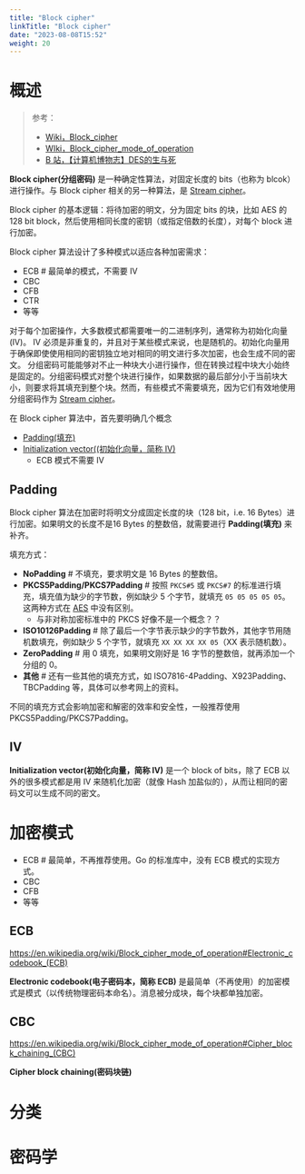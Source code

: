 ```yaml
---
title: "Block cipher"
linkTitle: "Block cipher"
date: "2023-08-08T15:52"
weight: 20
---
```


# 概述

> 参考：
>
> - [Wiki，Block_cipher](https://en.wikipedia.org/wiki/Block_cipher)
> - [WIki，Block_cipher_mode_of_operation](https://en.wikipedia.org/wiki/Block_cipher_mode_of_operation)
> - [B 站，【计算机博物志】DES的生与死](https://www.bilibili.com/video/BV1qW4y1L7tN)

**Block cipher(分组密码)** 是一种确定性算法，对固定长度的 bits（也称为 blcok）进行操作。与 Block cipher 相关的另一种算法，是 [Stream cipher](/docs/7.信息安全/Cryptography/Cipher/Stream%20cipher.md)。

Block cipher 的基本逻辑：将待加密的明文，分为固定 bits 的块，比如 AES 的 128 bit block，然后使用相同长度的密钥（或指定倍数的长度），对每个 block 进行加密。

Block cipher 算法设计了多种模式以适应各种加密需求：

- ECB # 最简单的模式，不需要 IV
- CBC
- CFB
- CTR
- 等等

对于每个加密操作，大多数模式都需要唯一的二进制序列，通常称为初始化向量 (IV)。 IV 必须是非重复的，并且对于某些模式来说，也是随机的。初始化向量用于确保即使使用相同的密钥独立地对相同的明文进行多次加密，也会生成不同的密文。 分组密码可能能够对不止一种块大小进行操作，但在转换过程中块大小始终是固定的。分组密码模式对整个块进行操作，如果数据的最后部分小于当前块大小，则要求将其填充到整个块。然而，有些模式不需要填充，因为它们有效地使用分组密码作为 [Stream cipher](/docs/7.信息安全/Cryptography/Cipher/Stream%20cipher.md)。

在 Block cipher 算法中，首先要明确几个概念

- [Padding(填充)](#padding)
- [Initialization vector((初始化向量，简称 IV)](#iv)
  - ECB 模式不需要 IV

## Padding

Block cipher 算法在加密时将明文分成固定长度的块（128 bit，i.e. 16 Bytes）进行加密。如果明文的长度不是16 Bytes 的整数倍，就需要进行 **Padding(填充)** 来补齐。

填充方式：

- **NoPadding** # 不填充，要求明文是 16 Bytes 的整数倍。
- **PKCS5Padding/PKCS7Padding** # 按照 `PKCS#5` 或 `PKCS#7` 的标准进行填充，填充值为缺少的字节数，例如缺少 5 个字节，就填充 `05 05 05 05 05`。这两种方式在 [AES](/docs/7.信息安全/Cryptography/对称密钥加密/AES.md) 中没有区别。
  - 与非对称加密标准中的 PKCS 好像不是一个概念？？
- **ISO10126Padding** # 除了最后一个字节表示缺少的字节数外，其他字节用随机数填充，例如缺少 5 个字节，就填充 `XX XX XX XX 05`（XX 表示随机数）。
- **ZeroPadding** # 用 0 填充，如果明文刚好是 16 字节的整数倍，就再添加一个分组的 0。
- **其他** # 还有一些其他的填充方式，如 ISO7816-4Padding、X923Padding、TBCPadding 等，具体可以参考网上的资料。

不同的填充方式会影响加密和解密的效率和安全性，一般推荐使用 PKCS5Padding/PKCS7Padding。

## IV

**Initialization vector(初始化向量，简称 IV)** 是一个 block of bits，除了 ECB 以外的很多模式都是用 IV 来随机化加密（就像 Hash 加盐似的），从而让相同的密码文可以生成不同的密文。

# 加密模式

- ECB # 最简单，不再推荐使用。Go 的标准库中，没有 ECB 模式的实现方式。
- CBC
- CFB
- 等等

## ECB

https://en.wikipedia.org/wiki/Block_cipher_mode_of_operation#Electronic_codebook_(ECB)

**Electronic codebook(电子密码本，简称 ECB)** 是最简单（不再使用）的加密模式是模式（以传统物理密码本命名）。消息被分成块，每个块都单独加密。

## CBC

https://en.wikipedia.org/wiki/Block_cipher_mode_of_operation#Cipher_block_chaining_(CBC)

**Cipher block chaining(密码块链)**

# 分类

# 密码学
